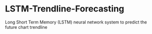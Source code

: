 # LSTM-Trendline-Forecasting
Long Short Term Memory (LSTM) neural network system to predict the future chart trendline
